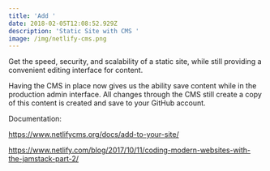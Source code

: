 ```yaml
---
title: 'Add '
date: 2018-02-05T12:08:52.929Z
description: 'Static Site with CMS '
image: /img/netlify-cms.png
---
```

Get the speed, security, and scalability of a static site, while still providing a convenient editing interface for content.

Having the CMS in place now gives us the ability save content while in the production admin interface. All changes through the CMS still create a copy of this content is created and save to your GitHub account.

Documentation: 

https://www.netlifycms.org/docs/add-to-your-site/

https://www.netlify.com/blog/2017/10/11/coding-modern-websites-with-the-jamstack-part-2/
